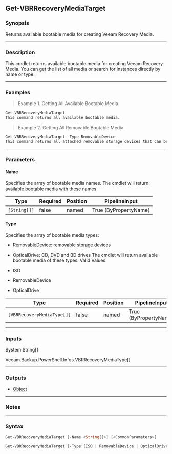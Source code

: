 Get-VBRRecoveryMediaTarget
--------------------------

### Synopsis
Returns available bootable media for creating Veeam Recovery Media.

---

### Description

This cmdlet returns available bootable media for creating Veeam Recovery Media. You can get the list of all media or search for instances directly by name or type.

---

### Examples
> Example 1. Getting All Available Bootable Media

```PowerShell
Get-VBRRecoveryMediaTarget
This command returns all available bootable media.
```
> Example 2. Getting All Removable Bootable Media

```PowerShell
Get-VBRRecoveryMediaTarget -Type RemovableDevice
This command returns all attached removable storage devices that can be used for creating Veeam Recovery Media.
```

---

### Parameters
#### **Name**
Specifies the array of bootable media names. The cmdlet will return available bootable media with these names.

|Type        |Required|Position|PipelineInput        |
|------------|--------|--------|---------------------|
|`[String[]]`|false   |named   |True (ByPropertyName)|

#### **Type**
Specifies the array of bootable media types:
* RemovableDevice: removable storage devices
* OpticalDrive: CD, DVD and BD drives
The cmdlet will return available bootable media of these types.
Valid Values:

* ISO
* RemovableDevice
* OpticalDrive

|Type                      |Required|Position|PipelineInput        |
|--------------------------|--------|--------|---------------------|
|`[VBRRecoveryMediaType[]]`|false   |named   |True (ByPropertyName)|

---

### Inputs
System.String[]

Veeam.Backup.PowerShell.Infos.VBRRecoveryMediaType[]

---

### Outputs
* [Object](https://learn.microsoft.com/en-us/dotnet/api/System.Object)

---

### Notes

---

### Syntax
```PowerShell
Get-VBRRecoveryMediaTarget [-Name <String[]>] [<CommonParameters>]
```
```PowerShell
Get-VBRRecoveryMediaTarget [-Type {ISO | RemovableDevice | OpticalDrive}] [<CommonParameters>]
```
